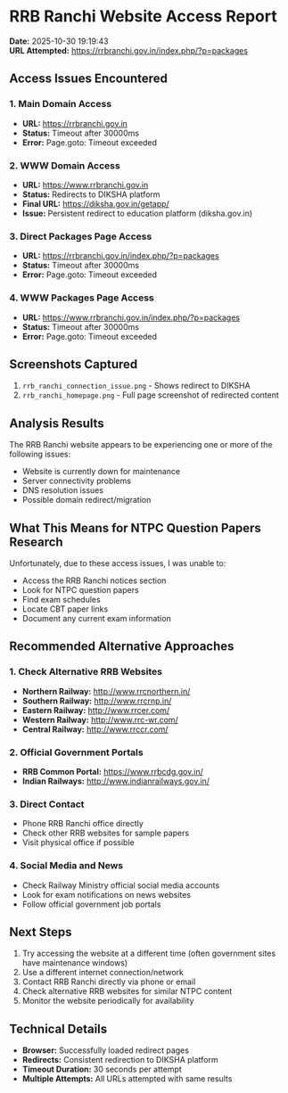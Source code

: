 # RRB Ranchi Website Access Report
**Date:** 2025-10-30 19:19:43  
**URL Attempted:** https://rrbranchi.gov.in/index.php/?p=packages  

## Access Issues Encountered

### 1. Main Domain Access
- **URL:** https://rrbranchi.gov.in
- **Status:** Timeout after 30000ms
- **Error:** Page.goto: Timeout exceeded

### 2. WWW Domain Access
- **URL:** https://www.rrbranchi.gov.in  
- **Status:** Redirects to DIKSHA platform
- **Final URL:** https://diksha.gov.in/getapp/
- **Issue:** Persistent redirect to education platform (diksha.gov.in)

### 3. Direct Packages Page Access
- **URL:** https://rrbranchi.gov.in/index.php/?p=packages
- **Status:** Timeout after 30000ms
- **Error:** Page.goto: Timeout exceeded

### 4. WWW Packages Page Access
- **URL:** https://www.rrbranchi.gov.in/index.php/?p=packages
- **Status:** Timeout after 30000ms  
- **Error:** Page.goto: Timeout exceeded

## Screenshots Captured
1. `rrb_ranchi_connection_issue.png` - Shows redirect to DIKSHA
2. `rrb_ranchi_homepage.png` - Full page screenshot of redirected content

## Analysis Results
The RRB Ranchi website appears to be experiencing one or more of the following issues:
- Website is currently down for maintenance
- Server connectivity problems
- DNS resolution issues
- Possible domain redirect/migration

## What This Means for NTPC Question Papers Research
Unfortunately, due to these access issues, I was unable to:
- Access the RRB Ranchi notices section
- Look for NTPC question papers
- Find exam schedules
- Locate CBT paper links
- Document any current exam information

## Recommended Alternative Approaches

### 1. Check Alternative RRB Websites
- **Northern Railway:** http://www.rrcnorthern.in/
- **Southern Railway:** http://www.rrcrnp.in/ 
- **Eastern Railway:** http://www.rrcer.com/
- **Western Railway:** http://www.rrc-wr.com/
- **Central Railway:** http://www.rrccr.com/

### 2. Official Government Portals
- **RRB Common Portal:** https://www.rrbcdg.gov.in/
- **Indian Railways:** http://www.indianrailways.gov.in/

### 3. Direct Contact
- Phone RRB Ranchi office directly
- Check other RRB websites for sample papers
- Visit physical office if possible

### 4. Social Media and News
- Check Railway Ministry official social media accounts
- Look for exam notifications on news websites
- Follow official government job portals

## Next Steps
1. Try accessing the website at a different time (often government sites have maintenance windows)
2. Use a different internet connection/network
3. Contact RRB Ranchi directly via phone or email
4. Check alternative RRB websites for similar NTPC content
5. Monitor the website periodically for availability

## Technical Details
- **Browser:** Successfully loaded redirect pages
- **Redirects:** Consistent redirection to DIKSHA platform
- **Timeout Duration:** 30 seconds per attempt
- **Multiple Attempts:** All URLs attempted with same results